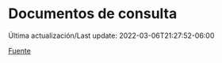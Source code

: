 # Documentos de consulta

Última actualización/Last update: 2022-03-06T21:27:52-06:00

 [Fuente](https://coronavirus.gob.mx/documentos-de-consulta/)
